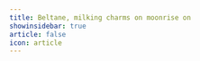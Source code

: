 ```yaml
---
title: Beltane, milking charms on moonrise on 
showinsidebar: true 
article: false 
icon: article 
---
```

